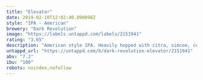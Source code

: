 ```yaml
---
title: "Elevator"
date: 2019-02-10T12:02:40.890096Z
style: "IPA - American"
brewery: "Dark Revolution"
image: "https://labels.untappd.com/labels/2151941"
rating: "3.65"
description: "American style IPA. Heavily hopped with citra, simcoe, centennial and columbus hops to achieve 100 IBU to perfectly balance the higher ABV "
untappd_url: "https://untappd.com/b/dark-revolution-elevator/2151941"
abv: "7.2"
ibu: "100"
robots: noindex,nofollow
---
```

